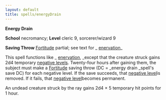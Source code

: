 ```yaml
---
layout: default
title: spells/energyDrain
---
```

 **Energy Drain**

**School** necromancy; **Level** cleric 9, sorcerer/wizard 9

**Saving Throw** [Fortitude](../combat#_fortitude) partial; see text for _ [enervation](enervation#_enervation)_

This spell functions like _ [enervation](enervation#_enervation), _except that the creature struck gains 2d4 temporary [negative levels](../glossary#_energy-drain-and-negative-levels). Twenty-four hours after gaining them, the subject must make a [Fortitude](../combat#_fortitude) saving throw (DC = _energy drain _spell's save DC) for each negative level. If the save succeeds, that [negative level](../glossary#_energy-drain-and-negative-levels)is removed. If it fails, that [negative level](../glossary#_energy-drain-and-negative-levels)becomes permanent.

An undead creature struck by the ray gains 2d4 × 5 temporary hit points for 1 hour.

